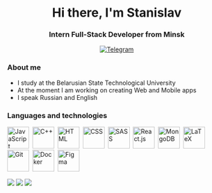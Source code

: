 <div id="header" align="center">
  <h1>Hi there, I'm Stanislav</h1>
  <h3>Intern Full-Stack Developer from Minsk</h3>
</div>
<div id="social-media" align="center">
  <a href="https://t.me/stanislav_lavshuk"><img src="https://img.shields.io/badge/Telegram-orange?style=for-the-badge&logo=telegram&logoColor=black" alt="Telegram"></a>
</div>

### About me
* I study at the Belarusian State Technological University
* At the moment I am working on creating Web and Mobile apps
* I speak Russian and English

### Languages and technologies
<img src="https://cdn.jsdelivr.net/gh/devicons/devicon@latest/icons/javascript/javascript-original.svg" title="JavaScript" height="50px" width="50px"/>&nbsp;
<img src="https://cdn.jsdelivr.net/gh/devicons/devicon@latest/icons/cplusplus/cplusplus-plain.svg" title="C++" height="50px" width="50px"/>&nbsp;
<img src="https://cdn.jsdelivr.net/gh/devicons/devicon@latest/icons/html5/html5-plain.svg" title="HTML" height="50px" width="50px"/>&nbsp;
<img src="https://cdn.jsdelivr.net/gh/devicons/devicon@latest/icons/css3/css3-plain.svg" title="CSS" height="50px" width="50px"/>&nbsp;
<img src="https://cdn.jsdelivr.net/gh/devicons/devicon@latest/icons/sass/sass-original.svg" title="SASS" height="50px" width="50px"/>&nbsp;
<img src="https://cdn.jsdelivr.net/gh/devicons/devicon@latest/icons/react/react-original.svg" title="React.js" height="50px" width="50px"/>&nbsp;
<img src="https://cdn.jsdelivr.net/gh/devicons/devicon@latest/icons/mongodb/mongodb-original.svg" title="MongoDB" height="50px" width="50px"/>&nbsp;
<img src="https://cdn.jsdelivr.net/gh/devicons/devicon@latest/icons/latex/latex-original.svg" title="LaTeX" height="50px" width="50px"/>&nbsp;
<img src="https://cdn.jsdelivr.net/gh/devicons/devicon@latest/icons/git/git-original.svg" title="Git" height="50px" width="50px"/>&nbsp;
<img src="https://cdn.jsdelivr.net/gh/devicons/devicon@latest/icons/docker/docker-original.svg" title="Docker" height="50px" width="50px"/>&nbsp;
<img src="https://cdn.jsdelivr.net/gh/devicons/devicon@latest/icons/figma/figma-original.svg" title="Figma" height="50px" width="50px"/>&nbsp;

![](http://github-profile-summary-cards.vercel.app/api/cards/profile-details?username=euphoo-01&theme=darcula) 
![](http://github-profile-summary-cards.vercel.app/api/cards/stats?username=euphoo-01&theme=darcula) 
![](https://github-readme-stats.vercel.app/api/top-langs/?username=euphoo-01&theme=darcula&langs_count=8&layout=compact)

          
